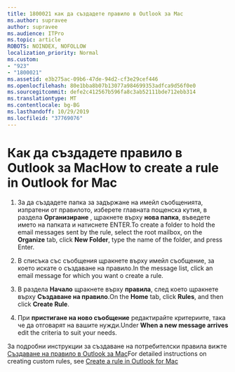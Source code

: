 ```yaml
---
title: 1800021 как да създадете правило в Outlook за Mac
ms.author: supravee
author: supravee
ms.audience: ITPro
ms.topic: article
ROBOTS: NOINDEX, NOFOLLOW
localization_priority: Normal
ms.custom:
- "923"
- "1800021"
ms.assetid: e3b275ac-09b6-47de-94d2-cf3e29cef446
ms.openlocfilehash: 80e1bba8b07b13077a984699353adfca9d56f0e0
ms.sourcegitcommit: defe2c412567b596fa8c3ab52111bde712ebb314
ms.translationtype: MT
ms.contentlocale: bg-BG
ms.lasthandoff: 10/29/2019
ms.locfileid: "37769076"
---
```

# <a name="how-to-create-a-rule-in-outlook-for-mac"></a><span data-ttu-id="b65d2-102">Как да създадете правило в Outlook за Mac</span><span class="sxs-lookup"><span data-stu-id="b65d2-102">How to create a rule in Outlook for Mac</span></span>

1. <span data-ttu-id="b65d2-103">За да създадете папка за задържане на имейл съобщенията, изпратени от правилото, изберете главната пощенска кутия, в раздела **Организиране** , щракнете върху **нова папка**, въведете името на папката и натиснете ENTER.</span><span class="sxs-lookup"><span data-stu-id="b65d2-103">To create a folder to hold the email messages sent by the rule, select the root mailbox, on the **Organize** tab, click **New Folder**, type the name of the folder, and press Enter.</span></span>

2. <span data-ttu-id="b65d2-104">В списъка със съобщения щракнете върху имейл съобщение, за което искате o създаване на правило.</span><span class="sxs-lookup"><span data-stu-id="b65d2-104">In the message list, click an email message for which you want o create a rule.</span></span>

3. <span data-ttu-id="b65d2-105">В раздела **Начало** щракнете върху **правила**, след което щракнете върху **Създаване на правило**.</span><span class="sxs-lookup"><span data-stu-id="b65d2-105">On the **Home** tab, click **Rules**, and then click **Create Rule**.</span></span>

4. <span data-ttu-id="b65d2-106">При **пристигане на ново съобщение** редактирайте критериите, така че да отговарят на вашите нужди.</span><span class="sxs-lookup"><span data-stu-id="b65d2-106">Under **When a new message arrives** edit the criteria to suit your needs.</span></span> 

<span data-ttu-id="b65d2-107">За подробни инструкции за създаване на потребителски правила вижте [Създаване на правило в Outlook за Mac](https://aka.ms/AA1uy0v)</span><span class="sxs-lookup"><span data-stu-id="b65d2-107">For detailed instructions on creating custom rules, see [Create a rule in Outlook for Mac](https://aka.ms/AA1uy0v)</span></span>
  